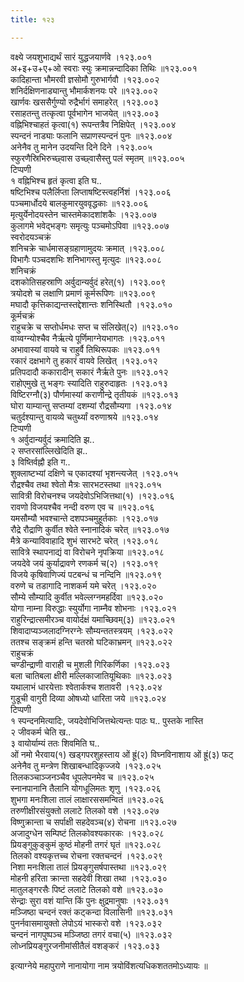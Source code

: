 ```yaml
---
title: १२३

---
```

वक्ष्ये जयशुभाद्यर्थं सारं युद्धजयार्णवे ।१२३.००१  
अ+इ+उ+ए+ओ स्वराः स्युः क्रमान्नन्दादिका तिथिः ॥१२३.००१  
कादिहान्ता भौमरवी ज्ञसोमौ गुरुभार्गवौ ।१२३.००२  
शनिर्दक्षिणनाड्यान्तु भौमार्कशनयः परे ॥१२३.००२  
खार्णवः खससैर्गुण्यो रुद्रैर्भागं समाहरेत् ।१२३.००३  
रसाहतन्तु तत्कृत्वा पूर्वभागेन भाजयेत् ॥१२३.००३  
वह्निभिश्चाहतं कृत्वा(१) रूपन्तत्रैव निक्षिपेत् ।१२३.००४  
स्पन्दनं नाड्याः फलानि सप्राणस्पन्दनं पुनः ॥१२३.००४  
अनेनैव तु मानेन उदयन्ति दिने दिने ।१२३.००५  
स्फुरणैस्रिभिरुच्छ्वास उच्छ्वासैस्तु पलं स्मृतम् ॥१२३.००५  
टिप्पणी  
१ वह्निभिश्च हृतं कृत्वा इति घ..  
षष्टिभिश्च पलैर्लिप्ता लिप्ताषष्टिस्त्वहर्निशं ।१२३.००६  
पञ्चमार्धोदये बालकुमारयुववृद्धकाः ॥१२३.००६  
मृत्युर्येनोदयस्तेन चास्तमेकादशांशकैः ।१२३.००७  
कुलागमे भवेद्भङ्गः समृत्युः पञ्चमोऽपिवा ॥१२३.००७  
स्वरोदयञ्चक्रं  
शनिचक्रे चार्धमासङ्ग्रहाणामुदयः क्रमात् ।१२३.००८  
विभागैः पञ्चदशभिः शनिभागस्तु मृत्युदः ॥१२३.००८  
शनिचक्रं  
दशकोतिसहस्राणि अर्वुदान्यर्वुदं हरेत्(१) ।१२३.००९  
त्रयोदशे च लक्षाणि प्रमाणं कूर्मरूपिणः ॥१२३.००९  
मघादौ कृत्तिकाद्यन्तस्तद्देशान्तः शनिस्थितौ ।१२३.०१०  
कूर्मचक्रं  
राहुचक्रे च सप्तोर्धमधः सप्त च संलिखेत्(२) ॥१२३.०१०  
वाय्वग्न्योश्चैव नैर्ऋत्ये पूर्णिमाग्नेयभागतः ।१२३.०११  
अभावास्यां वायवे च राहुर्वै तिथिरूपकः ॥१२३.०११  
रकारं दक्षभागे तु हकारं वायवे लिखेत् ।१२३.०१२  
प्रतिपदादौ ककारादीन् सकारं नैर्ऋते पुनः ॥१२३.०१२  
राहोएमुखे तु भङ्गः स्यादिति राहुरुदाहृतः ।१२३.०१३  
विष्टिरग्नौ(३) पौर्णमास्यां कराणीन्द्रे तृतीयकं ॥१२३.०१३  
घोरा याम्यान्तु सप्तम्यां दशम्यां रौद्रसौम्यगा ।१२३.०१४  
चतुर्दश्यान्तु वायव्ये चतुर्थ्यां वरुणाश्रये ॥१२३.०१४  
टिप्पणी  
१ अर्वुदान्यर्वुदं क्रमादिति झ..  
२ सप्तरसांल्लिखेदिति झ..  
३ विष्तिर्वह्नौ इति ग..  
शुक्लाष्टभ्यां दक्षिणे च एकादश्यां भृशन्त्यजेत् ।१२३.०१५  
रौद्रश्चैव तथा श्वेतो मैत्रः सारभटस्तथा ॥१२३.०१५  
सावित्री विरोचनश्च जयदेवोऽभिजित्तथा(१) ।१२३.०१६  
रावणो विजयश्चैव नन्दी वरुण एव च ॥१२३.०१६  
यमसौम्यौ भवश्चान्ते दशपञ्चमुहूर्तकाः ।१२३.०१७  
रौद्रे रौद्राणि कुर्वीत श्वेते स्नानादिकं चरेत् ॥१२३.०१७  
मैत्रे कन्याविवाहादि शुभं सारभटे चरेत् ।१२३.०१८  
सावित्रे स्थापनाद्यं वा विरोचने नृपक्रिया ॥१२३.०१८  
जयदेवे जयं कुर्याद्रावणे रणकर्म च(२) ।१२३.०१९  
विजये कृषिवाणिज्यं पटबन्धं च नन्दिनि ॥१२३.०१९  
वरुणे च तडागादि नाशकर्म यमे चरेत् ।१२३.०२०  
सौम्ये सौम्यादि कुर्वीत भवेल्लग्नमहर्दिवा ॥१२३.०२०  
योगा नाम्ना विरुद्धाः स्युर्योगा नाम्नैव शोभनाः ।१२३.०२१  
राहुरिन्द्रात्समीरञ्च वायोर्दक्षं यमाच्छिवम्(३) ॥१२३.०२१  
शिवादाप्यञ्जलादग्निरग्नेः सौम्यन्ततस्त्रयम् ।१२३.०२२  
ततश्च सङ्क्रमं हन्ति चतस्रो घटिकाभ्रमन् ॥१२३.०२२  
राहुचक्रं  
चण्डीन्द्राणी वाराही च मुशली गिरिकर्णिका ।१२३.०२३  
बला चातिबला क्षीरी मल्लिकाजातियूथिकाः ॥१२३.०२३  
यथालाभं धारयेत्ताः श्वेतार्कश्च शतावरी ।१२३.०२४  
गुडूची वागुरी दिव्या ओषध्यो धारिता जये ॥१२३.०२४  
टिप्पणी  
१ स्पन्दनमित्यादिः, जयदेवोभिजित्तथेत्यन्तः पाठः घ.. पुस्तके नास्ति  
२ जीवकर्म चेति ख..  
३ वायोर्याम्यं ततः शिवमिति घ..  
ओं नमो भैरवाय(१) खड्गपरशुहस्ताय ओं ह्रूं(२) विघ्नविनाशाय ओं ह्रूं(३) फट्  
अनेनैव तु मन्त्रेण शिखाबन्धादिकृज्जये ।१२३.०२५  
तिलकञ्चाञ्जनञ्चैव धूपलेपनमेव च ॥१२३.०२५  
स्नानपानानि तैलानि योगधूलिमतः शृणु ।१२३.०२६  
शुभगा मनःशिला तालं लाक्षारससमन्वितं ॥१२३.०२६  
तरुणीक्षीरसंयुक्तो ललाटे तिलको वशे ।१२३.०२७  
विष्णुक्रान्ता च सर्पाक्षी सहदेवञ्च(४) रोचना ॥१२३.०२७  
अजादुग्धेन सम्पिष्टं तिलकोवश्यकारकः ।१२३.०२८  
प्रियङ्गुकुङ्कुमं कुष्ठं मोहनी तगरं घृतं ॥१२३.०२८  
तिलको वश्यकृत्तच्च रोचना रक्तचन्दनं ।१२३.०२९  
निशा मनःशिला तालं प्रियङ्गुसर्षपास्तथा ॥१२३.०२९  
मोहनी हरिता क्रान्ता सहदेवी शिखा तथा ।१२३.०३०  
मातुलङ्गरसैः पिष्टं ललाटे तिलको वशे ॥१२३.०३०  
सेन्द्राः सुरा वशं यान्ति किं पुनः क्षुद्रमानुषाः ।१२३.०३१  
मञ्जिष्ठा चन्दनं रक्तं कट्कन्दा विलासिनी ॥१२३.०३१  
पुनर्नवासमायुक्तो लेपोऽयं भास्करो वशे ।१२३.०३२  
चन्दनं नागपुष्पञ्च मञ्जिष्ठा तगरं वचा(५) ॥१२३.०३२  
लोध्नप्रियङ्गुरजनीमांसीतैलं वशङ्करं ।१२३.०३३  
  
इत्याग्नेये महापुराणे नानायोगा नाम त्रयोविंशत्यधिकशततमोऽध्यायः ॥